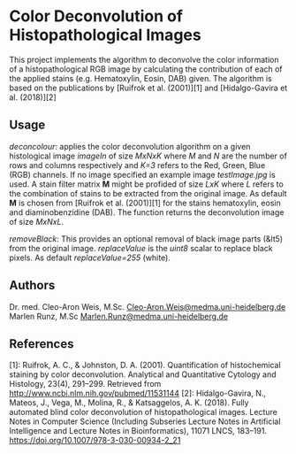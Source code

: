 # Color Deconvolution of Histopathological Images
This project implements the algorithm to deconvolve the color information of a histopathological RGB image by calculating the contribution of each of the applied stains (e.g. Hematoxylin, Eosin, DAB) given. The algorithm is based on the publications by [Ruifrok et al. (2001)][1] and [Hidalgo-Gavira et al. (2018)][2] 

## Usage
_deconcolour_:
applies the color deconvolution algorithm on a given histological image _imageIn_ of size _MxNxK_ where _M_ and _N_ are the number of rows and columns respectively and _K=3_ refers to the Red, Green, Blue (RGB) channels. If no image specified an example image _testImage.jpg_ is used. A stain filter matrix **M** might be profided of size _LxK_ where _L_ refers to the combination of stains to be extracted from the original image. As default **M** is chosen from [Ruifrok et al. (2001)][1] for the stains hematoxylin, eosin and diaminobenzidine (DAB). The function returns the deconvolution image of size _MxNxL_.

_removeBlack_:
This provides an optional removal of black image parts (&lt5) from the original image. _replaceValue_ is the _uint8_ scalar to replace black pixels. As default _replaceValue=255_ (white). 

## Authors
Dr. med. Cleo-Aron Weis, M.Sc.
<Cleo-Aron.Weis@medma.uni-heidelberg.de>
Marlen Runz, M.Sc
<Marlen.Runz@medma.uni-heidelberg.de>

## References
[1]: Ruifrok, A. C., & Johnston, D. A. (2001). Quantification of histochemical staining by color deconvolution. Analytical and Quantitative Cytology and Histology, 23(4), 291–299. Retrieved from http://www.ncbi.nlm.nih.gov/pubmed/11531144
[2]: Hidalgo-Gavira, N., Mateos, J., Vega, M., Molina, R., & Katsaggelos, A. K. (2018). Fully automated blind color deconvolution of histopathological images. Lecture Notes in Computer Science (Including Subseries Lecture Notes in Artificial Intelligence and Lecture Notes in Bioinformatics), 11071 LNCS, 183–191. https://doi.org/10.1007/978-3-030-00934-2_21

